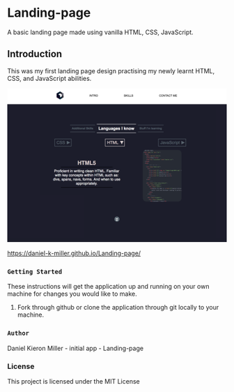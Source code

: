 # Landing-page

A basic landing page made using vanilla HTML, CSS, JavaScript.

## Introduction
This was my first landing page design practising my newly learnt HTML, CSS, and JavaScript abilities.

![alt text](https://github.com/Daniel-K-Miller/landing-page/blob/master/preview.png)

https://daniel-k-miller.github.io/Landing-page/

### `Getting Started`

These instructions will get the application up and running on your own machine for changes you would like to make.

1. Fork through github or clone the application through git locally to your machine.

### `Author`

Daniel Kieron Miller - initial app - Landing-page

### License

This project is licensed under the MIT License
